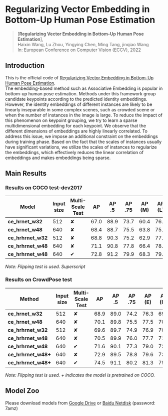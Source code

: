 # Regularizing Vector Embedding in Bottom-Up Human Pose Estimation

> [**Regularizing Vector Embedding in Bottom-Up Human Pose Estimation**],            
> Haixin Wang, Lu Zhou, Yingying Chen, Ming Tang, jinqiao Wang  
> In: European Conference on Computer Vision (ECCV), 2022   

## Introduction
This is the official code of [Regularizing Vector Embedding in Bottom-Up Human Pose Estimation](https://link.springer.com/chapter/10.1007/978-3-031-20068-7_7).  
The embedding-based method such as Associative Embedding is popular in bottom-up human pose estimation. Methods under this framework group candidate keypoints according to the predicted identity embeddings. However, the identity embeddings of different instances are likely to be linearly inseparable in some complex scenes, such as crowded scene or when the number of instances in the image is large. To reduce the impact of this phenomenon on keypoint grouping, we try to learn a sparse multidimensional embedding for each keypoint. We observe that the different dimensions of embeddings are highly linearly correlated. To address this issue, we impose an additional constraint on the embeddings during training phase. Based on the fact that the scales of instances usually have significant variations, we utilize the scales of instances to regularize the embeddings, which effectively reduces the linear correlation of embeddings and makes embeddings being sparse. 

## Main Results
### Results on COCO test-dev2017
| Model               | Input size | Multi-Scale Test |  AP  | AP .5 | AP .75 | AP (M) | AP (L) |
|---------------------|------------|------------------|------|-------|--------|--------|--------|
| **ce_hrnet_w32**    |  512       |&#10008;          | 67.0 | 88.9  | 73.7   | 60.4   | 76.4   |
| **ce_hrnet_w48**    |  640       |&#10008;          | 68.4 | 88.7  | 75.5   | 63.8   | 75.9   |
| **ce_hrhrnet_w32**  |  512       |&#10008;          | 68.8 | 90.3  | 75.2   | 62.9   | 77.1   |
| **ce_hrhrnet_w48**  |  640       |&#10008;          | 71.1 | 90.8  | 77.8   | 66.4   | 78.0   |
| **ce_hrhrnet_w48**  |  640       |&#10004;          | 72.8 | 91.2  | 79.9   | 68.3   | 79.3   |

*Note: Flipping test is used. Superscript*

### Results on CrowdPose test
| Method               | Input size | Multi-Scale Test |  AP  | AP .5 | AP .75 | AP (E) | AP (M) | AP (H) |
|----------------------|------------|------------------|------|-------|--------|--------|--------|--------|
| **ce_hrnet_w32**     | 512        |&#10008;          | 68.9 | 89.0  | 74.2   | 76.3   | 69.5   | 60.8   |
| **ce_hrnet_w48**     | 640        |&#10008;          | 70.1 | 89.8  | 75.5   | 77.5   | 70.8   | 62.2   |
| **ce_hrhrnet_w32**   | 512        |&#10008;          | 69.6 | 89.7  | 74.9   | 76.9   | 70.3   | 61.6   |
| **ce_hrhrnet_w48**   | 640        |&#10008;          | 70.5 | 89.9  | 76.0   | 77.7   | 71.1   | 62.4   |
| **ce_hrhrnet_w48**   | 640        |&#10004;          | 71.6 | 90.1  | 77.3   | 79.0   | 72.2   | 63.3   |
| **ce_hrhrnet_w48+**  | 640        |&#10008;          | 72.9 | 89.5  | 78.8   | 79.6   | 73.7   | 64.5   |
| **ce_hrhrnet_w48+**  | 640        |&#10004;          | 74.5 | 91.1  | 80.2   | 81.3   | 75.4   | 66.2   |

*Note: Flipping test is used. + indicates the model is pretrained on COCO.*

## Model Zoo
Please download models from [Google Drive](https://drive.google.com/drive/folders/1Jln6GtSoFIxbwt6hQ3YLXt_-a0dgIp0P) or [Baidu Netdisk](https://pan.baidu.com/s/1zBbhPQTwW0JxZl1qq7QNlA) (password: 7amz)
